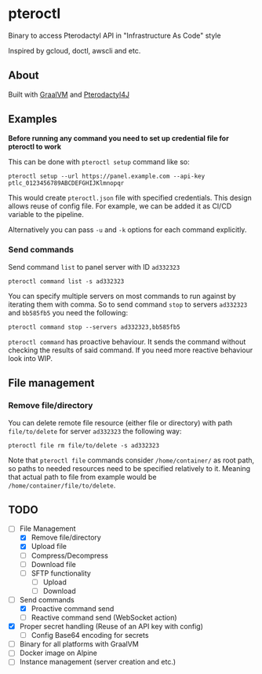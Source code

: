 # pteroctl

Binary to access Pterodactyl API in "Infrastructure As Code" style

Inspired by gcloud, doctl, awscli and etc.

## About
Built with [GraalVM](https://www.graalvm.org/) and [Pterodactyl4J](https://github.com/mattmalec/Pterodactyl4J)

## Examples
**Before running any command you need to set up credential file for pteroctl to work**

This can be done with `pteroctl setup` command like so:
```commandline
pteroctl setup --url https://panel.example.com --api-key ptlc_0123456789ABCDEFGHIJKlmnopqr
```
This would create `pteroctl.json` file with specified credentials.
This design allows reuse of config file. For example, we can be added it as CI/CD variable to the pipeline.

Alternatively you can pass `-u` and `-k` options for each command explicitly.
### Send commands
Send command `list` to panel server with ID `ad332323`
```commandline
pteroctl command list -s ad332323
```
You can specify multiple servers on most commands to run against by iterating them with comma.
So to send command `stop` to servers `ad332323` and `bb585fb5` you need the following:
```commandline
pteroctl command stop --servers ad332323,bb585fb5
```
`pteroctl command` has proactive behaviour. It sends the command without checking the results of said command.
If you need more reactive behaviour look into WIP.

## File management
### Remove file/directory
You can delete remote file resource (either file or directory) with path `file/to/delete` for server `ad332323` the following way:
```commandline
pteroctl file rm file/to/delete -s ad332323
```
Note that `pteroctl file` commands consider `/home/container/` as root path, so paths to needed resources need to be specified relatively to it.
Meaning that actual path to file from example would be `/home/container/file/to/delete`.

## TODO
- [ ] File Management
  - [x] Remove file/directory
  - [x] Upload file 
  - [ ] Compress/Decompress
  - [ ] Download file
  - [ ] SFTP functionality
    - [ ] Upload
    - [ ] Download
- [ ] Send commands
  - [x] Proactive command send
  - [ ] Reactive command send (WebSocket action)
- [x] Proper secret handling (Reuse of an API key with config)
  - [ ] Config Base64 encoding for secrets
- [ ] Binary for all platforms with GraalVM
- [ ] Docker image on Alpine
- [ ] Instance management (server creation and etc.)